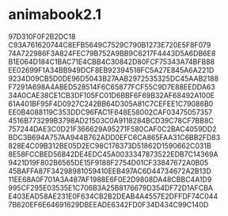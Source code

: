 # animabook2.1
97D310F0F2B2DC18
C93A761620744C8EFB5649C7529C790B1273E720E5F8F079
74A722986F3A824FEC79B752A9BB9C6217F4443D5A6DB6E8
B1E064D184C1BAC71E4CBB4C30842D80FCF75343A74BFB88
EE02699F1A34BB949DCF8EB92394518FC5A27E845A6A221D
9234D09CB5D0DE96D5043B27AAB2972535325DC45AAB2188
F7291A698A4ABED528514F6C65877FCF55C9D7E88EEDDA63
34A0CAE38CE1CB3DF105FC01D6BBF6F69B32AF68492A100E
61A401BF95F4D0927C242BB64D305A81C7CEFEE1C79086B0
EE0B4088119C353DDC96FAC1F648E58002CAF03475057357
4516B773299B3798AD21503C0A9118284BCD39C78CF7BB8C
757244DAE3C0D21F366629A95271F580CAF0C2BAC4059DD2
BDC3B694A757AA944B762ADD0EFC6CA865FAA31C6BB2FD83
828E4C09B312BE05D2EC98C176373D51862D1590662C031B
8E58FCCBED56842DE4EDC45A0033347873522EDB7C14369A
9421D19F802B6565DE15F9188F2754D01CF33847672A0B05
45BAFFA87F34298981059410EEB497AC6D44734672A2B13D
11EE68A0F701A3A487AF1988E6F0E2D9808DA48CBBC4A1D9
995CF295E03535E1C706B3A25B8176679D354DF72D1AFCBA
E403EAD58AE231E0F634CB2B2DEAB4A4557E2DFFDF74C044
7B620EF6E64691629DBEEADE6342FD0F34D434C99C140D

